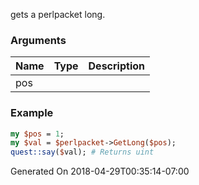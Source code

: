 gets a perlpacket long.
### Arguments
**Name**|**Type**|**Description**
:---|:---|:---
pos||

### Example

```perl
my $pos = 1;
my $val = $perlpacket->GetLong($pos);
quest::say($val); # Returns uint
```


Generated On 2018-04-29T00:35:14-07:00